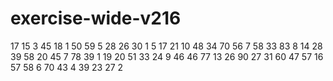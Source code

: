 # exercise-wide-v216
17
15
3
45
18
1
50
59
5
28
26
30
1
5
17
21
10
48
34
70
56
7
58
33
83
8
14
28
39
58
20
45
7
78
39
1
19
20
51
33
24
9
46
46
77
13
26
90
27
31
60
47
57
16
57
58
6
70
43
4
39
23
27
2
